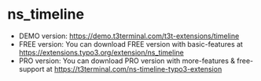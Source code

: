 # ns_timeline

- DEMO version: https://demo.t3terminal.com/t3t-extensions/timeline
- FREE version: You can download FREE version with basic-features at https://extensions.typo3.org/extension/ns_timeline
- PRO version: You can download PRO version with more-features & free-support at https://t3terminal.com/ns-timeline-typo3-extension